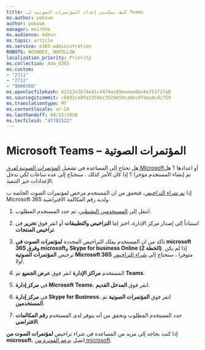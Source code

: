 ```yaml
---
title: كيف يمكنني إعداد المؤتمرات الصوتية لـ Teams
ms.author: pebaum
author: pebaum
manager: mnirkhe
ms.audience: Admin
ms.topic: article
ms.service: o365-administration
ROBOTS: NOINDEX, NOFOLLOW
localization_priority: Priority
ms.collection: Adm_O365
ms.custom:
- "2711"
- "2712"
- "9000766"
ms.openlocfilehash: 61312e3b74e41c4474ac89eeeee8bc6e75372fa8
ms.sourcegitcommit: c6692ce0fa1358ec3529e59ca0ecdfdea4cdc759
ms.translationtype: MT
ms.contentlocale: ar-SA
ms.lasthandoff: 09/15/2020
ms.locfileid: "47781522"
---
```

# <a name="microsoft-teams--audio-conferencing"></a>Microsoft Teams – المؤتمرات الصوتية

هل تحتاج إلى المساعدة في تشغيل [المؤتمرات الصوتية لفرق Microsoft](https://docs.microsoft.com/microsoftteams/set-up-audio-conferencing-in-teams)أو اعدادها ؟  هل تم إنشاء المستخدم مؤخرا ؟ إذا كان الأمر كذلك ، ستحتاج إلى عده ساعات لكي تدخل الإعدادات حيز التنفيذ.

إذا [تم شراء التراخيص](https://docs.microsoft.com/microsoftteams/set-up-audio-conferencing-in-teams#step-2-get-and-assign-licenses)، فتحقق من ان المستخدم مرخص لمؤتمرات الصوت الخاصة ب Microsoft 365 ولديه رقم المكالمة الافتراضية.

1. انتقل إلى [المستخدمين النشطين](https://admin.microsoft.com/Adminportal/Home?source=applauncher#/users)، ثم حدد المستخدم المطلوب.

2. استناداً إلى إصدار مركز الإدارة، اختر إما **التراخيص والتطبيقات** أو انقر فوق **تحرير** في **تراخيص المنتجات**.

3. تاكد من ان المستخدم يملك التراخيص المحددة **لمؤتمرات الصوت في microsoft 365 وفرق microsoft**و **Skype for business Online (الخطة 2)**. إذا لم يكن ترخيص **المؤتمرات الصوتية Microsoft 365** متوفرا ، ستحتاج إلى [شراء التراخيص](https://docs.microsoft.com/microsoftteams/teams-add-on-licensing/microsoft-teams-add-on-licensing?tabs=small-business) أولا.

4. المستخدم **مراكز الإدارة** انقر فوق **عرض الجميع** ثم **Teams**.

5. في **مركز إدارة Microsoft Teams**، انقر فوق **المدخل القديم**.

6. في **مركز إدارة Skype for Business**، انقر فوق **المؤتمرات الصوتية** ثم **المستخدمين**.

7. حدد المستخدم المطلوب وتحقق من أنه يتوفر لدى المستخدم **رقم المكالمات الافتراضي**.

إذا كنت بحاجه إلى مزيد من المساعدة في شراء تراخيص **لمؤتمرات الصوت من microsoft**، اتصل [بدعم الفوترة من microsoft](https://docs.microsoft.com/microsoft-365/admin/contact-support-for-business-products?view=o365-worldwide#phone-support).
